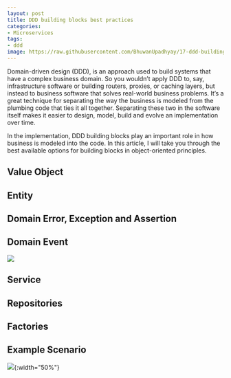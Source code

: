 ```yaml
---
layout: post
title: DDD building blocks best practices
categories:
- Microservices
tags:
- ddd
image: https://raw.githubusercontent.com/BhuwanUpadhyay/17-ddd-building-blocks-best-practices/master/assets/layer.png
---
```


Domain-driven design (DDD), is an approach used to build systems that have a complex business domain.
So you wouldn’t apply DDD to, say, infrastructure software or building routers, proxies, or caching layers, but instead to business software that solves real-world business problems.
It’s a great technique for separating the way the business is modeled from the plumbing code that ties it all together.
Separating these two in the software itself makes it easier to design, model, build and evolve an implementation over time.

In the implementation, DDD building blocks play an important role in how business is modeled into the code.
In this article, I will take you through the best available options for building blocks in object-oriented principles.

## Value Object

<script charset="UTF-8" src="https://gist-it.appspot.com/github.com/flowerinthenight/rusttrace/blob/master/src/main.rs?footer=minimal"></script>

## Entity

## Domain Error, Exception and Assertion


## Domain Event

![](https://raw.githubusercontent.com/BhuwanUpadhyay/17-ddd-building-blocks-best-practices/master/assets/aggregate_transaction.png)

## Service

## Repositories

## Factories

## Example Scenario

![](https://raw.githubusercontent.com/BhuwanUpadhyay/17-ddd-building-blocks-best-practices/master/assets/rtms.png){:width="50%"}
